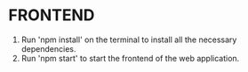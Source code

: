 # FRONTEND

1. Run 'npm install' on the terminal to install all the necessary dependencies.
2. Run 'npm start' to start the frontend of the web application.
